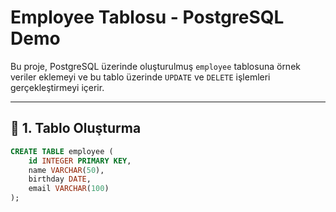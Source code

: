 # Employee Tablosu - PostgreSQL Demo

Bu proje, PostgreSQL üzerinde oluşturulmuş `employee` tablosuna örnek veriler eklemeyi ve bu tablo üzerinde `UPDATE` ve `DELETE` işlemleri gerçekleştirmeyi içerir.

---

## 🔧 1. Tablo Oluşturma

```sql
CREATE TABLE employee (
    id INTEGER PRIMARY KEY,
    name VARCHAR(50),
    birthday DATE,
    email VARCHAR(100)
);

